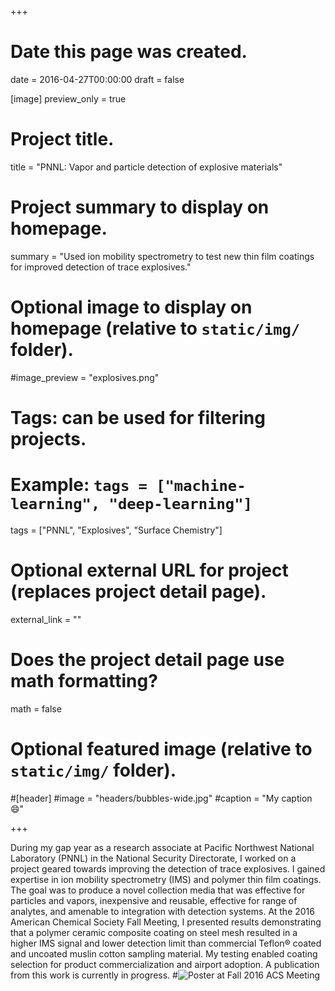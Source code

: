 +++
# Date this page was created.
date = 2016-04-27T00:00:00
draft = false

[image]
  preview_only = true

# Project title.
title = "PNNL: Vapor and particle detection of explosive materials"

# Project summary to display on homepage.
summary = "Used ion mobility spectrometry to test new thin film coatings for improved detection of trace explosives."

# Optional image to display on homepage (relative to `static/img/` folder).
#image_preview = "explosives.png"

# Tags: can be used for filtering projects.
# Example: `tags = ["machine-learning", "deep-learning"]`
tags = ["PNNL", "Explosives", "Surface Chemistry"]

# Optional external URL for project (replaces project detail page).
external_link = ""

# Does the project detail page use math formatting?
math = false

# Optional featured image (relative to `static/img/` folder).
#[header]
#image = "headers/bubbles-wide.jpg"
#caption = "My caption :smile:"

+++

During my gap year as a research associate at Pacific Northwest National Laboratory (PNNL) in the National Security Directorate, I worked on a project geared towards improving the detection of trace explosives. I gained expertise in ion mobility
spectrometry (IMS) and polymer thin film coatings. The goal was to produce a novel collection media that was effective for particles and vapors, inexpensive and reusable, effective for range of analytes, and amenable to integration with detection systems. At the 2016 American Chemical Society Fall Meeting, I presented results demonstrating that a polymer ceramic composite coating on steel mesh resulted in a higher IMS signal and lower detection limit than commercial Teflon® coated and uncoated muslin cotton sampling material. My testing enabled coating selection for product commercialization and airport adoption. A publication from this work is currently in progress. 
#![Poster at Fall 2016 ACS Meeting](/img/acspnnl2.jpg)


